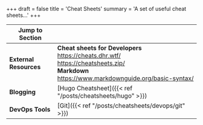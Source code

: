 +++
draft = false
title = 'Cheat Sheets'
summary = 'A set of useful cheat sheets...'
+++



| Jump to Section        |                                                                                                                                                       |
| ---------------------- | ----------------------------------------------------------------------------------------------------------------------------------------------------- |
| **External Resources** | **Cheat sheets for Developers**<br>https://cheats.dhr.wtf/<br>https://cheatsheets.zip/<br>**Markdown**<br>https://www.markdownguide.org/basic-syntax/ |
| **Blogging**           | [Hugo Cheatsheet]({{< ref "/posts/cheatsheets/hugo" >}})<br>                                                                                          |
| **DevOps Tools**       | [Git]({{< ref "/posts/cheatsheets/devops/git" >}})                                                                                                    |
